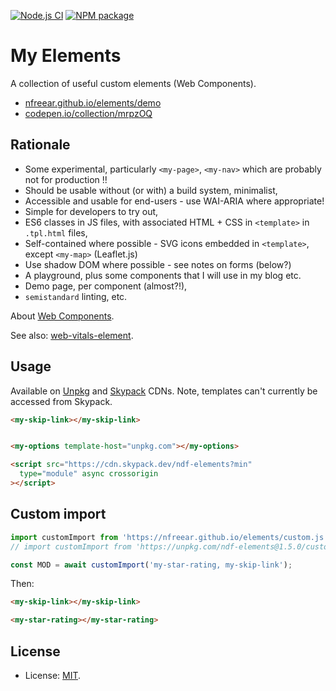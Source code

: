
[![Node.js CI][ci-img]][ci]
[![NPM package][npm-img]][npm]

# My Elements #

A collection of useful custom elements (Web Components).

* [nfreear.github.io/elements/demo][demo]
* [codepen.io/collection/mrpzOQ][pen]

## Rationale ##

* Some experimental, particularly `<my-page>`, `<my-nav>` which are probably not for production !!
* Should be usable without (or with) a build system, minimalist,
* Accessible and usable for end-users - use WAI-ARIA where appropriate!
* Simple for developers to try out,
* ES6 classes in JS files, with associated HTML + CSS in `<template>` in `.tpl.html` files,
* Self-contained where possible - SVG icons embedded in `<template>`, except `<my-map>` (Leaflet.js)
* Use shadow DOM where possible - see notes on forms (below?)
* A playground, plus some components that I will use in my blog etc.
* Demo page, per component (almost?!),
* `semistandard` linting, etc.

About [Web Components][mdn].

See also: [web-vitals-element][].

## Usage

Available on [Unpkg][] and [Skypack][] CDNs. Note, templates can't currently be accessed from Skypack.

```html
<my-skip-link></my-skip-link>


<my-options template-host="unpkg.com"></my-options>

<script src="https://cdn.skypack.dev/ndf-elements?min"
  type="module" async crossorigin
></script>
```

## Custom import

```js
import customImport from 'https://nfreear.github.io/elements/custom.js';
// import customImport from 'https://unpkg.com/ndf-elements@1.5.0/custom.js';

const MOD = await customImport('my-star-rating, my-skip-link');
```

Then:

```html
<my-skip-link></my-skip-link>

<my-star-rating></my-star-rating>
```

## License

* License: [MIT][].

[ci]: https://github.com/nfreear/elements/actions/workflows/node.js.yml
[ci-img]: https://github.com/nfreear/elements/actions/workflows/node.js.yml/badge.svg
[demo]: https://nfreear.github.io/elements/demo/
[pen]: https://codepen.io/collection/mrpzOQ
[mit]: https://nfreear.mit-license.org/#2021
[npm]: https://www.npmjs.com/package/ndf-elements
[npm-img]: https://img.shields.io/npm/v/ndf-elements
[unpkg]: https://unpkg.com
  "A fast, global content delivery network for everything on npm"
[up-cdn]: https://unpkg.com/ndf-elements@1.1.0/index.js
[skypack]: https://cdn.skypack.dev
  "A JavaScript Delivery Network for modern web apps"
[sp-cdn]: https://cdn.skypack.dev/ndf-elements
[mdn]: https://developer.mozilla.org/en-US/docs/Web/Web_Components
[web-vitals-element]: https://github.com/stefanjudis/web-vitals-element
